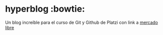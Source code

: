 # hyperblog :bowtie:
Un blog increíble para el curso de Git y Github de Platzi con link a  [mercado libre](http://https://www.mercadolibre.com.co/ "**mercado libre**")